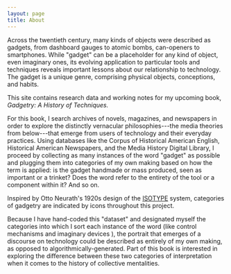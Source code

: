 ```yaml
---
layout: page
title: About
---
```


Across the twentieth century, many kinds of objects were described as gadgets, from dashboard gauges to atomic bombs, can-openers to smartphones. While "gadget" can be a placeholder for any kind of object, even imaginary ones, its evolving application to particular tools and techniques reveals important lessons about our relationship to technology. The gadget is a unique genre, comprising physical objects, conceptions, and habits.

This site contains research data and working notes for my upcoming book, *Gadgetry: A History of Techniques.*

For this book, I search archives of novels, magazines, and newspapers in order to explore the distinctly vernacular philosophies---the media theories from below---that emerge from users of technology and their everyday practices. Using databases like the Corpus of Historical American English, Historical American Newspapers, and the Media History Digital Library, I proceed by collecting as many instances of the word "gadget" as possible and plugging them into categories of my own making based on how the term is applied: is the gadget handmade or mass produced, seen as important or a trinket? Does the word refer to the entirety of the tool or a component within it? And so on.

Inspired by Otto Neurath's 1920s design of the [ISOTYPE](http://www.designhistory.org/Symbols_pages/isotype.html) system, categories of gadgetry are indicated by icons <a href="/tags/gauge"> <i class="fa fa-tachometer" style="color:red"></i></a> throughout this project.

Because I have hand-coded this "dataset" and designated myself the categories into which I sort each instance of the word (like control mechanisms <a href="/tags/lever"> <i class="fa fa-sliders-h" style="color:red"></i></a> and imaginary devices <a href="/tags/raygun"> <i class="fa fa-rocket" style="color:red"></i></a>), the portrait that emerges of a discourse on technology could be described as entirely of my own making, as opposed to algorithmically-generated. Part of this book is interested in exploring the difference between these two categories of interpretation when it comes to the history of collective mentalities.

<!--

In this book, I draw on my background in literary studies to address some of the most pressing debates in digital culture today by analyzing as a form of fiction the user's imagination of how their gadgets work. For example, a single iPhone contains over half the elements of the periodic table, extracted from almost every continent on the planet and compressed into a thin slab that allows the user to dip her toes into a river of collective affect generated by the social network of everyone she's ever met. This is a fantastically science-fictional experience that is now part of our everyday lives. But the emergence of new digital cultures, political movements, and forms of intimacy are all predicated on the unique habits each user adopts in order to understand these complex gadgets. *Gadgetry* thus departs from conventional studies of media by going beyond the nuts and bolts of a given piece of technology in order to explore the distinctly vernacular philosophies-the media theories from below-that emerge from users and their everyday practices.

-->
